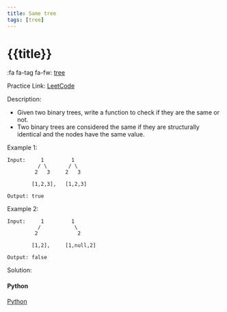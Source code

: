 ```yaml
---
title: Same tree
tags: [tree]
---
```


# {{title}}

:fa fa-tag fa-fw: [tree]({{tagspath}}/tree)

Practice Link: [LeetCode](https://leetcode.com/problems/same-tree/)

Description:

- Given two binary trees, write a function to check if they are the same or not.
- Two binary trees are considered the same if they are structurally identical and the nodes have the same value.

Example 1:

```text
Input:     1         1
          / \       / \
         2   3     2   3

        [1,2,3],   [1,2,3]

Output: true
```

Example 2:

```text
Input:     1         1
          /           \
         2             2

        [1,2],     [1,null,2]

Output: false
```

Solution:

<!-- tabs:start -->
#### **Python**

[Python](../pycode/tree/same-tree.py ':include :type=code')
<!-- tabs:end -->

